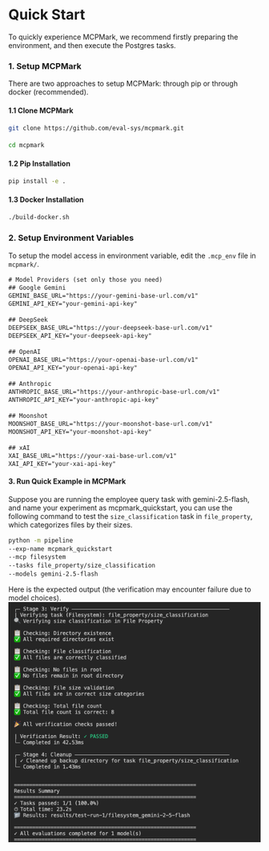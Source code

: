 # Quick Start
To quickly experience MCPMark, we recommend firstly preparing the environment, and then execute the Postgres tasks.

### 1. Setup MCPMark
There are two approaches to setup MCPMark: through pip or through docker (recommended).

#### 1.1 Clone MCPMark
```bash
git clone https://github.com/eval-sys/mcpmark.git

cd mcpmark
```

#### 1.2 Pip Installation
```bash
pip install -e .
```

#### 1.3 Docker Installation
```bash
./build-docker.sh
```

### 2. Setup Environment Variables
To setup the model access in environment variable, edit the `.mcp_env` file in `mcpmark/`.

```env
# Model Providers (set only those you need)
## Google Gemini
GEMINI_BASE_URL="https://your-gemini-base-url.com/v1"
GEMINI_API_KEY="your-gemini-api-key"

## DeepSeek
DEEPSEEK_BASE_URL="https://your-deepseek-base-url.com/v1"
DEEPSEEK_API_KEY="your-deepseek-api-key"

## OpenAI
OPENAI_BASE_URL="https://your-openai-base-url.com/v1"
OPENAI_API_KEY="your-openai-api-key"

## Anthropic
ANTHROPIC_BASE_URL="https://your-anthropic-base-url.com/v1"
ANTHROPIC_API_KEY="your-anthropic-api-key"

## Moonshot
MOONSHOT_BASE_URL="https://your-moonshot-base-url.com/v1"
MOONSHOT_API_KEY="your-moonshot-api-key"

## xAI
XAI_BASE_URL="https://your-xai-base-url.com/v1"
XAI_API_KEY="your-xai-api-key"
```

#### 3. Run Quick Example in MCPMark
Suppose you are running the employee query task with gemini-2.5-flash, and name your experiment as mcpmark_quickstart, you can use the following command to test the `size_classification` task in `file_property`, which categorizes files by their sizes.

```bash
python -m pipeline 
--exp-name mcpmark_quickstart
--mcp filesystem
--tasks file_property/size_classification
--models gemini-2.5-flash
```

Here is the expected output (the verification may encounter failure due to model choices).
![Sample Experiment Output](../asset/task_sample/task_sample_file_property_size_classification.png)



